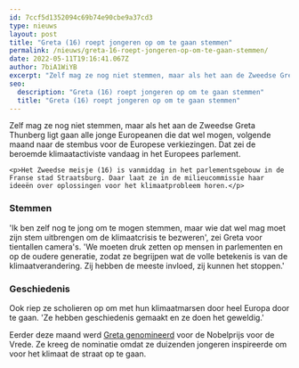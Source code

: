 ```yaml
---
id: 7ccf5d1352094c69b74e90cbe9a37cd3
type: nieuws
layout: post
title: "Greta (16) roept jongeren op om te gaan stemmen"
permalink: /nieuws/greta-16-roept-jongeren-op-om-te-gaan-stemmen/
date: 2022-05-11T19:16:41.067Z
author: 7biA1WiYB
excerpt: "Zelf mag ze nog niet stemmen, maar als het aan de Zweedse Greta Thunberg ligt gaan alle jonge Europeanen die dat wel mogen, volgende maand naar de stembus voor de Europese verkiezingen. Dat zei de beroemde klimaatactiviste vandaag in het Europees parlement.  "
seo:
  description: "Greta (16) roept jongeren op om te gaan stemmen"
  title: "Greta (16) roept jongeren op om te gaan stemmen"
---
```

Zelf mag ze nog niet stemmen, maar als het aan de Zweedse Greta Thunberg ligt gaan alle jonge Europeanen die dat wel mogen, volgende maand naar de stembus voor de Europese verkiezingen. Dat zei de beroemde klimaatactiviste vandaag in het Europees parlement.  

    <p>Het Zweedse meisje (16) is vanmiddag in het parlementsgebouw in de Franse stad Straatsburg. Daar laat ze in de milieucommissie haar ideeën over oplossingen voor het klimaatprobleem horen.</p>
<h3>Stemmen</h3>
<p>'Ik ben zelf nog te jong om te mogen stemmen, maar wie dat wel mag moet zijn stem uitbrengen om de klimaatcrisis te bezweren', zei Greta voor tientallen camera's. 'We moeten druk zetten op mensen in parlementen en op de oudere generatie, zodat ze begrijpen wat de volle betekenis is van de klimaatverandering. Zij hebben de meeste invloed, zij kunnen het stoppen.'</p>
<h3>Geschiedenis</h3>
<p>Ook riep ze scholieren op om met hun klimaatmarsen door heel Europa door te gaan. 'Ze hebben geschiedenis gemaakt en ze doen het geweldig.'</p>
<p>Eerder deze maand werd <a href="https://7dagen.netlify.app/nieuws/greta-thunberg-16-genomineerd-voor-nobelprijs" target="_blank">Greta genomineerd</a> voor de Nobelprijs voor de Vrede. Ze kreeg de nominatie omdat ze duizenden jongeren inspireerde om voor het klimaat de straat op te gaan.</p>  
